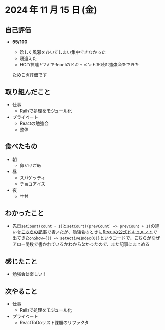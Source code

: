 # 2024 年 11 月 15 日 (金)

## 自己評価
- __55/100__
  - 珍しく風邪をひいてしまい集中できなかった
  - 寝違えた
  - HCの友達と2人でReactのドキュメントを読む勉強会をできた

  ためこの評価です

## 取り組んだこと
- 仕事
  - Railsで処理をモジュール化
- プライベート
  - Reactの勉強会
  - 整体  

## 食べたもの
- 朝
  - 卵かけご飯
- 昼
  - スパゲッティ
  - チョコアイス
- 夜
  - 牛丼

## わかったこと
- 先日`setCount(count + 1)`と`setCount((prevCount) => prevCount + 1)`の違いを[こちらの記事](https://qiita.com/null_candy/items/43822b959a4b50dc6205)で書いたが、勉強会のときに[Reactの公式ドキュメント](https://ja.react.dev/learn/sharing-state-between-components)で出てきた`onShow={() => setActiveIndex(0)}`というコードで、こちらがなぜアロー関数で書かれているかわからなかったので、また記事にまとめる

## 感じたこと
- 勉強会は楽しい！

## 次やること
- 仕事
  - Railsで処理をモジュール化
- プライベート
  - ReactToDoリスト課題のリファクタ
